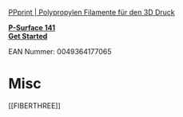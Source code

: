 

[PPprint | Polypropylen Filamente für den 3D Druck](https://www.ppprint.de/)


**[P-Surface 141](https://www.ppprint.de/wp-content/uploads/2022/08/PPprint-Flyer-P-surface-141-deutsch.pdf)  
[Get Started](https://www.ppprint.de/wp-content/uploads/2023/01/PPprint-Get-started-Flyer-2023.pdf)**

EAN Nummer:  0049364177065





# Misc

[[FIBERTHREE]]


